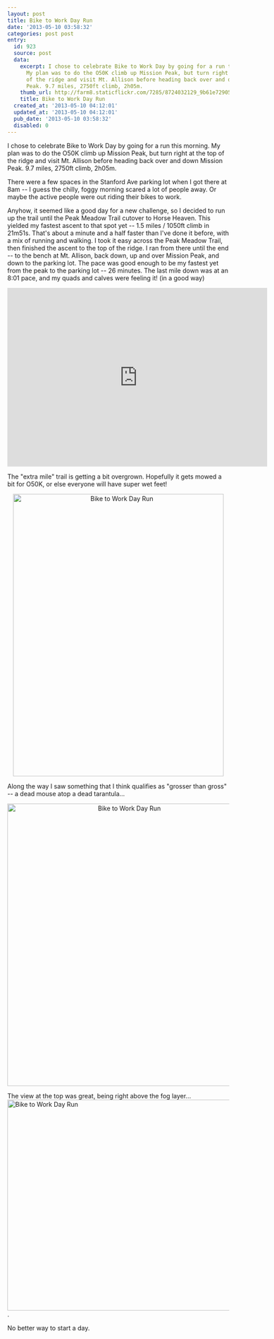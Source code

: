 ```yaml
---
layout: post
title: Bike to Work Day Run
date: '2013-05-10 03:58:32'
categories: post post
entry:
  id: 923
  source: post
  data:
    excerpt: I chose to celebrate Bike to Work Day by going for a run this morning.
      My plan was to do the O50K climb up Mission Peak, but turn right at the top
      of the ridge and visit Mt. Allison before heading back over and down Mission
      Peak. 9.7 miles, 2750ft climb, 2h05m.
    thumb_url: http://farm8.staticflickr.com/7285/8724032129_9b61e72905_q.jpg
    title: Bike to Work Day Run
  created_at: '2013-05-10 04:12:01'
  updated_at: '2013-05-10 04:12:01'
  pub_date: '2013-05-10 03:58:32'
  disabled: 0
---
```

I chose to celebrate Bike to Work Day by going for a run this morning.  My plan was to do the O50K climb up Mission Peak, but turn right at the top of the ridge and visit Mt. Allison before heading back over and down Mission Peak.  9.7 miles, 2750ft climb, 2h05m.

There were a few spaces in the Stanford Ave parking lot when I got there at 8am -- I guess the chilly, foggy morning scared a lot of people away.  Or maybe the active people were out riding their bikes to work.  

Anyhow, it seemed like a good day for a new challenge, so I decided to run up the trail until the Peak Meadow Trail cutover to Horse Heaven.  This yielded my fastest ascent to that spot yet -- 1.5 miles / 1050ft climb in 21m51s.  That's about a minute and a half faster than I've done it before, with a mix of running and walking.  I took it easy across the Peak Meadow Trail, then finished the ascent to the top of the ridge.  I ran from there until the end -- to the bench at Mt. Allison, back down, up and over Mission Peak, and down to the parking lot.  The pace was good enough to be my fastest yet from the peak to the parking lot -- 26 minutes.  The last mile down was at an 8:01 pace, and my quads and calves were feeling it! (in a good way)

<iframe height='405' width='590' frameborder='0' allowtransparency='true' scrolling='no' src='http://app.strava.com/activities/53280591/embed/9474f7baab2806ffa513a155c146024a88e97d84'></iframe>

The "extra mile" trail is getting a bit overgrown.  Hopefully it gets mowed a bit for O50K, or else everyone will have super wet feet!
<center>
<a href="http://www.flickr.com/photos/thenobot/8724032129/" title="Bike to Work Day Run by thenobot, on Flickr"><img src="http://farm8.staticflickr.com/7285/8724032129_9b61e72905_z.jpg" width="478" height="640" alt="Bike to Work Day Run"></a>
</center>

Along the way I saw something that I think qualifies as "grosser than gross" -- a dead mouse atop a dead tarantula...
<center>
<a href="http://www.flickr.com/photos/thenobot/8724032297/" title="Bike to Work Day Run by thenobot, on Flickr"><img src="http://farm8.staticflickr.com/7391/8724032297_7ed3167a33_z.jpg" width="538" height="640" alt="Bike to Work Day Run"></a>
</center>

The view at the top was great, being right above the fog layer...
<a href="http://www.flickr.com/photos/thenobot/8724032411/" title="Bike to Work Day Run by thenobot, on Flickr"><img src="http://farm8.staticflickr.com/7307/8724032411_bd14555449_z.jpg" width="640" height="478" alt="Bike to Work Day Run"></a>.

No better way to start a day.
